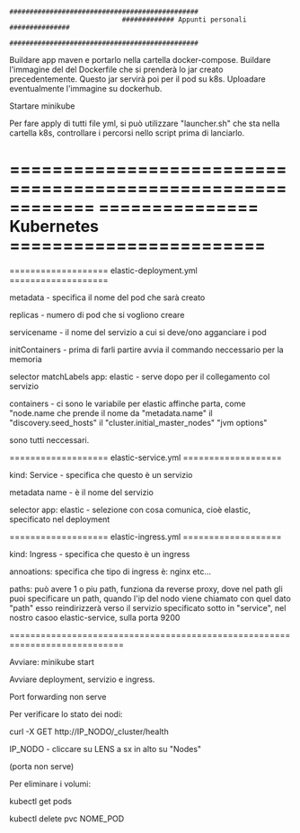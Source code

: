 

                                ###############################################
                                ############# Appunti personali ###############
                                ###############################################


Buildare app maven e portarlo nella cartella docker-compose.
Buildare l'immagine del del Dockerfile che si prenderà lo jar creato precedentemente. Questo jar servirà poi per il pod su k8s.
Uploadare eventualmente l'immagine su dockerhub.

Startare minikube

Per fare apply di tutti file yml, si può utilizzare "launcher.sh" che sta nella cartella k8s, controllare i percorsi nello script prima di lanciarlo.






============================================================
===============      Kubernetes     ========================
============================================================

===================  elastic-deployment.yml   ===================


metadata - specifica il nome del pod che sarà creato

replicas - numero di pod che si vogliono creare

servicename - il nome del servizio a cui si deve/ono agganciare i pod

initContainers - prima di farli partire avvia il commando neccessario per la memoria

selector matchLabels app: elastic - serve dopo per il collegamento col servizio

containers -
    ci sono le variabile per elastic affinche parta, come "node.name che prende il nome da "metadata.name"
    il "discovery.seed_hosts"
    il "cluster.initial_master_nodes"
    "jvm options"

sono tutti neccessari.



===================  elastic-service.yml    ===================

kind: Service - specifica che questo è un servizio

metadata name - è il nome del servizio

selector app: elastic - selezione con cosa comunica, cioè elastic, specificato nel deployment



===================  elastic-ingress.yml    ===================

kind: Ingress - specifica che questo è un ingress

annoations: specifica che tipo di ingress è: nginx etc...

paths:
    può avere 1 o piu path, funziona da reverse proxy, dove nel path
    gli puoi specificare un path, quando l'ip del nodo viene chiamato con quel dato "path" esso reindirizzerà verso il servizio specificato sotto in 
    "service", nel nostro casoo elastic-service, sulla porta 9200



============================================================================

Avviare: minikube start

Avviare deployment, servizio e ingress.

Port forwarding non serve

Per verificare lo stato dei nodi:

curl -X GET http://IP_NODO/_cluster/health

IP_NODO - cliccare su LENS a sx in alto su "Nodes"

(porta non serve)


Per eliminare i volumi:

kubectl get pods

kubectl delete pvc NOME_POD






